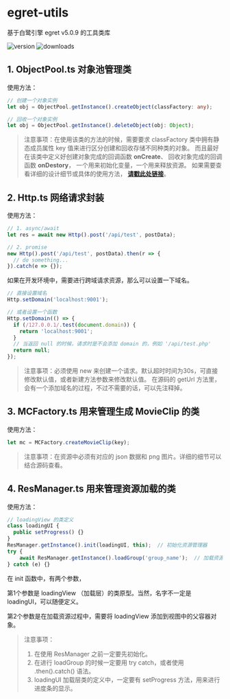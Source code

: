 # egret-utils
基于白鹭引擎 egret v5.0.9 的工具类库

<p>
  <span>
    <img src="https://img.shields.io/badge/version-1.0.6-green.svg" alt="version">
  </span>
  <span>
    <img src="https://img.shields.io/badge/downloads-7k-blue.svg" alt="downloads">
  </span>
</p>





## 1. ObjectPool.ts 对象池管理类
使用方法：

```typescript
// 创建一个对象实例
let obj = ObjectPool.getInstance().createObject(classFactory: any);

// 回收一个对象实例
let obj = ObjectPool.getInstance().deleteObject(obj: Object);
```

> 注意事项：在使用该类的方法的时候，需要要求 classFactory 类中拥有静态成员属性 key 值来进行区分创建和回收存储不同种类的对象。
> 而且最好在该类中定义好创建对象完成的回调函数 **onCreate**、
> 回收对象完成的回调函数 **onDestory**，
> 一个用来初始化变量，一个用来释放资源。
> 如果需要查看详细的设计细节或具体的使用方法，
> [**请戳此处链接**](http://a8ccce0e.wiz03.com/share/s/2EPcUe16jknd21LCSr0jir5o1Uo2SA2TUQKH2PyOcZ0XXImI)。





## 2. Http.ts 网络请求封装
使用方法：

```typescript
// 1. async/await
let res = await new Http().post('/api/test', postData);

// 2. promise
new Http().post('/api/test', postData).then(r => {
  // do something...
}).catch(e => {});
```

如果在开发环境中，需要进行跨域请求资源，那么可以设置一下域名。

```typescript
// 直接设置域名
Http.setDomain('localhost:9001');

// 或者设置一个函数
Http.setDomain(() => {
  if (/127.0.0.1/.test(document.domain)) {
    return 'localhost:9001';
  }
  // 当返回 null 的时候，请求时是不会添加 domain 的，例如 '/api/test.php'
  return null;
});
```

> 注意事项：必须使用 new 来创建一个请求。默认超时时间为30s，可直接修改默认值，或者新建方法参数来修改默认值。
> 在源码的 getUrl 方法里，会有一个添加域名的过程，不过不需要的话，可以先注释掉。





## 3. MCFactory.ts 用来管理生成 MovieClip 的类
使用方法：

```typescript
let mc = MCFactory.createMovieClip(key);
```

> 注意事项：在资源中必须有对应的 json 数据和 png 图片。详细的细节可以结合源码查看。





## 4. ResManager.ts 用来管理资源加载的类
使用方法：

```typescript
// loadingView 的类定义
class loadingUI {
  public setProgress() {}
}
ResManager.getInstance().init(loadingUI, this);  // 初始化资源管理器
try {
    await ResManager.getInstance().loadGroup('group_name');  // 加载资源组
} catch (e) {}
```

在 init 函数中，有两个参数，

第1个参数是 loadingView （加载层）的类原型。当然，名字不一定是 loadingUI，可以随便定义。

第2个参数是在加载资源过程中，需要将 loadingView 添加到视图中的父容器对象。

> 注意事项：
> 1. 在使用 ResManager 之前一定要先初始化。
> 2. 在进行 loadGroup 的时候一定要用 try catch，或者使用 .then().catch() 语法。
> 3. loadingUI 加载层类的定义中，一定要有 setProgress 方法，用来进行进度条的显示。











